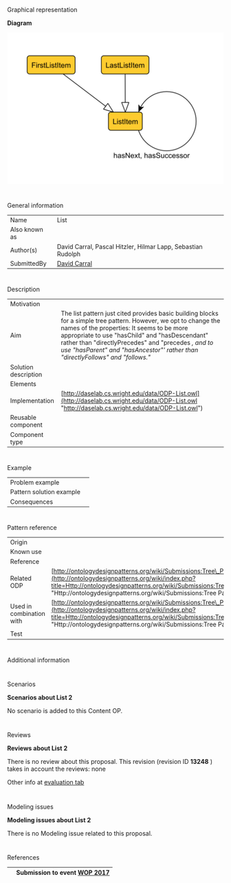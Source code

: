 # 

 Graphical representation



__Diagram__ 





[![Image:List.png](public/images/6/67/List.png)](../Image/List.png "Image:List.png")





# 

 General information




|  |  |
| --- | --- |
|  Name  |  List  |
|  Also known as  |  |
|  Author(s)  |  David Carral, Pascal Hitzler, Hilmar Lapp, Sebastian Rudolph  |
|  SubmittedBy  | [David Carral](http://ontologydesignpatterns.org/wiki/index.php?title=User:David_Carral&action=edit&redlink=1 "User:David Carral (not yet written)")  |



  





# 

 Description




|  |  |
| --- | --- |
|  Motivation  |  |
|  Aim  |  The list pattern just cited provides basic building blocks for a simple tree pattern. However, we opt to change the names of the properties: It seems to be more appropriate to use "hasChild" and "hasDescendant" rather than "directlyPrecedes" and "precedes _, and to use "hasParent" and "hasAncestor"' rather than "directlyFollows" and "follows."_  |
|  Solution description  |  |
|  Elements  |  |
|  Implementation  | [http://daselab.cs.wright.edu/data/ODP-List.owl](http://daselab.cs.wright.edu/data/ODP-List.owl "http://daselab.cs.wright.edu/data/ODP-List.owl")  |
|  Reusable component  |  |
|  Component type  |  |



  





# 

 Example




|  |  |
| --- | --- |
|  Problem example  |  |
|  Pattern solution example  |  |
|  Consequences  |  |



  





# 

 Pattern reference




|  |  |
| --- | --- |
|  Origin  |  |
|  Known use  |  |
|  Reference  |  |
|  Related ODP  | [http://ontologydesignpatterns.org/wiki/Submissions:Tree\_Pattern](http://ontologydesignpatterns.org/wiki/index.php?title=Http://ontologydesignpatterns.org/wiki/Submissions:Tree_Pattern&action=edit&redlink=1 "Http://ontologydesignpatterns.org/wiki/Submissions:Tree Pattern (not yet written)")  |
|  Used in combination with  | [http://ontologydesignpatterns.org/wiki/Submissions:Tree\_Pattern](http://ontologydesignpatterns.org/wiki/index.php?title=Http://ontologydesignpatterns.org/wiki/Submissions:Tree_Pattern&action=edit&redlink=1 "Http://ontologydesignpatterns.org/wiki/Submissions:Tree Pattern (not yet written)")  |
|  Test  |  |



# 

 Additional information



# 

 Scenarios




__Scenarios about List 2__ 


 No scenario is added to this Content OP.
 




# 

 Reviews




__Reviews about List 2__ 


 There is no review about this proposal.
This revision (revision ID
 __13248__ 
 ) takes in account the reviews: none
 



 Other info at
 [evaluation tab](http://ontologydesignpatterns.org/wiki/index.php?title=Submissions:List_2&action=evaluation "http://ontologydesignpatterns.org/wiki/index.php?title=Submissions:List_2&action=evaluation") 





  





# 

 Modeling issues




__Modeling issues about List 2__ 


 There is no Modeling issue related to this proposal.
 




  





# 

 References



  






|  |  Submission to event [WOP 2017](http://ontologydesignpatterns.org/wiki/index.php?title=WOP_2017&action=edit&redlink=1 "WOP 2017 (not yet written)")  |
| --- | --- |